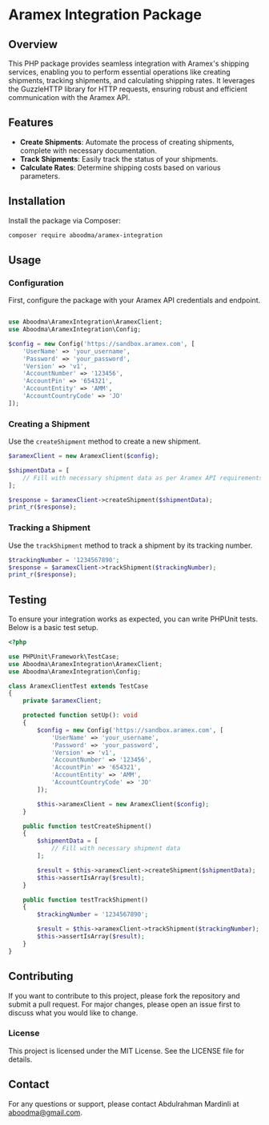 # Aramex Integration Package

## Overview

This PHP package provides seamless integration with Aramex's shipping services, enabling you to perform essential operations like creating shipments, tracking shipments, and calculating shipping rates. It leverages the GuzzleHTTP library for HTTP requests, ensuring robust and efficient communication with the Aramex API.

## Features

- **Create Shipments**: Automate the process of creating shipments, complete with necessary documentation.
- **Track Shipments**: Easily track the status of your shipments.
- **Calculate Rates**: Determine shipping costs based on various parameters.

## Installation

Install the package via Composer:

```bash
composer require aboodma/aramex-integration
```

## Usage

### Configuration

First, configure the package with your Aramex API credentials and endpoint.

```php

use Aboodma\AramexIntegration\AramexClient;
use Aboodma\AramexIntegration\Config;

$config = new Config('https://sandbox.aramex.com', [
    'UserName' => 'your_username',
    'Password' => 'your_password',
    'Version' => 'v1',
    'AccountNumber' => '123456',
    'AccountPin' => '654321',
    'AccountEntity' => 'AMM',
    'AccountCountryCode' => 'JO'
]);
```

### Creating a Shipment

Use the `createShipment` method to create a new shipment.

```php
$aramexClient = new AramexClient($config);

$shipmentData = [
    // Fill with necessary shipment data as per Aramex API requirements
];

$response = $aramexClient->createShipment($shipmentData);
print_r($response);

```


### Tracking a Shipment
Use the `trackShipment` method to track a shipment by its tracking number.

```php
$trackingNumber = '1234567890';
$response = $aramexClient->trackShipment($trackingNumber);
print_r($response);
```

## Testing

To ensure your integration works as expected, you can write PHPUnit tests. Below is a basic test setup.

```php
<?php

use PHPUnit\Framework\TestCase;
use Aboodma\AramexIntegration\AramexClient;
use Aboodma\AramexIntegration\Config;

class AramexClientTest extends TestCase
{
    private $aramexClient;

    protected function setUp(): void
    {
        $config = new Config('https://sandbox.aramex.com', [
            'UserName' => 'your_username',
            'Password' => 'your_password',
            'Version' => 'v1',
            'AccountNumber' => '123456',
            'AccountPin' => '654321',
            'AccountEntity' => 'AMM',
            'AccountCountryCode' => 'JO'
        ]);

        $this->aramexClient = new AramexClient($config);
    }

    public function testCreateShipment()
    {
        $shipmentData = [
            // Fill with necessary shipment data
        ];

        $result = $this->aramexClient->createShipment($shipmentData);
        $this->assertIsArray($result);
    }

    public function testTrackShipment()
    {
        $trackingNumber = '1234567890';

        $result = $this->aramexClient->trackShipment($trackingNumber);
        $this->assertIsArray($result);
    }
}
```

## Contributing

If you want to contribute to this project, please fork the repository and submit a pull request. For major changes, please open an issue first to discuss what you would like to change.

### License

This project is licensed under the MIT License. See the LICENSE file for details.

## Contact

For any questions or support, please contact Abdulrahman Mardinli at <aboodma@gmail.com>.